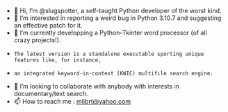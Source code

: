 - 👋 Hi, I’m @slugspotter, a self-taught Python developer of the worst kind.
- 👀 I’m interested in reporting a weird bug in Python 3.10.7 and suggesting an effective patch for it.
- 🌱 I’m currently developping a Python-Tkinter word processor (of all crazy projects!).
-     The latest version is a standalone executable sporting unique features like, for instance,
-     an integrated keyword-in-context (KWIC) multifile search engine.
- 💞️ I’m looking to collaborate with anybody with interests in documentary/text search. 
- 📫 How to reach me : mlibrt@yahoo.com

<!---
slugspotter/slugspotter is a ✨ special ✨ repository because its `README.md` (this file) appears on your GitHub profile.
You can click the Preview link to take a look at your changes.
--->
